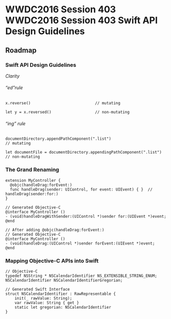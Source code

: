 # WWDC2016 Session 403 WWDC2016 Session 403 Swift API Design Guidelines

## Roadmap

### Swift API Design Guidelines

*Clarity*


######  “ed”rule

`x.reverse()                            // mutating`

`let y = x.reversed()                   // non-mutating`


###### “ing” rule

`documentDirectory.appendPathComponent(".list")                        // mutating`

`let documentFile = documentDirectory.appendingPathComponent(".list")  // non-mutating`


### The Grand Renaming

```
extension MyController {
  @objc(handleDrag:forEvent:)
  func handleDrag(sender: UIControl, for event: UIEvent) { }  // handleDrag(sender:for:)
}
 
// Generated Objective-C
@interface MyController ()
- (void)handleDragWithSender:(UIControl *)sender for:(UIEvent *)event;
@end

// After adding @objc(handleDrag:forEvent:)
// Generated Objective-C
@interface MyController ()
- (void)handleDrag:(UIControl *)sender forEvent:(UIEvent *)event;
@end
```

### Mapping Objective-C APIs into Swift

```
// Objective-C
typedef NSString * NSCalendarIdentifier NS_EXTENSIBLE_STRING_ENUM; 
NSCalendarIdentifier NSCalendarIdentifierGregorian;

// Generated Swift Interface
struct NSCalendarIdentifier : RawRepresentable {
    init(_ rawValue: String);
    var rawValue: String { get }
    static let gregorian: NSCalendarIdentifier
}
```
